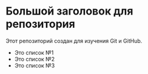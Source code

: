 # Большой заголовок для репозитория

Этот репозиторий создан для изучения Git и GitHub.

- Это список №1
- Это список №2
- Это список №3
